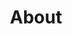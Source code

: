 ---
layout: child_layout/about
title: About
permalink: /about/
hero_image: /assets/img/content/hero/hero-1-placeholder.png
hero_options: is-default
hero_caption_align: left
claims:
  - title: Work. Life. Fairness
    image: /assets/img/content/icon-handshake.png
    body: |
      'Work. Life. Fairness.' This has been our approach for 25 years. We deliver on it, too, which is why referrals are our biggest source of new clients.

  - title: Award Winning Lawyers
    image: /assets/img/content/icon-trophy.png
    body: |
      Hall Payne is home to some of Australia’s top-ranked employment lawyers and was named one of Australia’s leading employment law firms by Doyle’s Guide.

  - title: Trusted Advice
    image: /assets/img/content/icon-shield.png
    body: |
      Our teams are lead by trusted senior lawyers including accredited specialists in personal injury, employment and industrial relations.
---